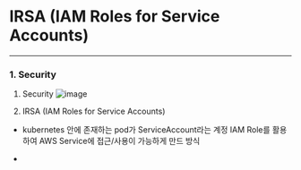# IRSA (IAM Roles for Service Accounts)

--- 
### 1. Security
1. Security
![image](https://github.com/devhyunuk/eks-security/assets/49749510/516ccbf4-07cd-4bdd-ba32-e470fe450599)

2. IRSA (IAM Roles for Service Accounts)
- kubernetes 안에 존재하는 pod가 ServiceAccount라는 계정 IAM Role를 활용하여 AWS Service에 접근/사용이 가능하게 만드 방식

-  
